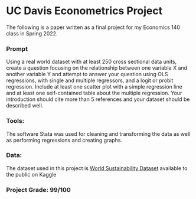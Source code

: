 # UC Davis Econometrics Project

The following is a paper written as a final project for my Economics 140 class in Spring 2022. 

### Prompt
Using a real world dataset with at least 250 cross sectional data units, create a question focusing on the relationship between one variable X and another variable Y and attempt to answer your question using OLS regressions, with single and multiple regressors, and a logit or probit regression. Include at least one scatter plot with a simple regression line and at least one self-contained table about the multiple regression. Your introduction should cite more than 5 references and your dataset should be described well.

### Tools:
The software Stata was used for cleaning and transforming the data as well as performing regressions and creating graphs.

### Data:
The dataset used in this project is [World Sustainability Dataset](https://www.kaggle.com/datasets/truecue/worldsustainabilitydataset) available to the public on Kaggle

### Project Grade: 99/100

